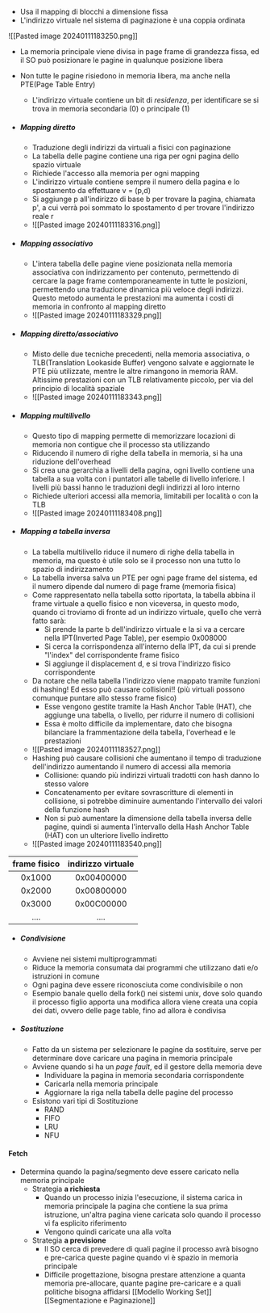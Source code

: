 - Usa il mapping di blocchi a dimensione fissa
- L'indirizzo virtuale nel sistema di paginazione è una coppia ordinata

![[Pasted image 20240111183250.png]]

- La memoria principale viene divisa in page frame di grandezza fissa, ed il SO può posizionare le pagine in qualunque posizione libera
- Non tutte le pagine risiedono in memoria libera, ma anche nella PTE(Page Table Entry)
    - L'indirizzo virtuale contiene un bit di _residenza_, per identificare se si trova in memoria secondaria (0) o principale (1)
- ##### Mapping diretto
    
    - Traduzione degli indirizzi da virtuali a fisici con paginazione
    - La tabella delle pagine contiene una riga per ogni pagina dello spazio virtuale
    - Richiede l'accesso alla memoria per ogni mapping
    - L'indirizzo virtuale contiene sempre il numero della pagina e lo spostamento da effettuare v = (p,d)
    - Si aggiunge p all'indirizzo di base b per trovare la pagina, chiamata p', a cui verrà poi sommato lo spostamento d per trovare l'indirizzo reale r
    - ![[Pasted image 20240111183316.png]]
- ##### Mapping associativo
    
    - L'intera tabella delle pagine viene posizionata nella memoria associativa con indirizzamento per contenuto, permettendo di cercare la page frame contemporaneamente in tutte le posizioni, permettendo una traduzione dinamica più veloce degli indirizzi. Questo metodo aumenta le prestazioni ma aumenta i costi di memoria in confronto al mapping diretto
    - ![[Pasted image 20240111183329.png]]
- ##### Mapping diretto/associativo
    
    - Misto delle due tecniche precedenti, nella memoria associativa, o TLB(Translation Lookaside Buffer) vengono salvate e aggiornate le PTE più utilizzate, mentre le altre rimangono in memoria RAM. Altissime prestazioni con un TLB relativamente piccolo, per via del principio di località spaziale
    - ![[Pasted image 20240111183343.png]]
- ##### Mapping multilivello
    
    - Questo tipo di mapping permette di memorizzare locazioni di memoria non contigue che il processo sta utilizzando
    - Riducendo il numero di righe della tabella in memoria, si ha una riduzione dell'overhead
    - Si crea una gerarchia a livelli della pagina, ogni livello contiene una tabella a sua volta con i puntatori alle tabelle di livello inferiore. I livelli più bassi hanno le traduzioni degli indirizzi al loro interno
    - Richiede ulteriori accessi alla memoria, limitabili per località o con la TLB
    - ![[Pasted image 20240111183408.png]]
- ##### Mapping a tabella inversa
    
    - La tabella multilivello riduce il numero di righe della tabella in memoria, ma questo è utile solo se il processo non una tutto lo spazio di indirizzamento
    - La tabella inversa salva un PTE per ogni page frame del sistema, ed il numero dipende dal numero di page frame (memoria fisica)
    - Come rappresentato nella tabella sotto riportata, la tabella abbina il frame virtuale a quello fisico e non viceversa, in questo modo, quando ci troviamo di fronte ad un indirizzo virtuale, quello che verrà fatto sarà:
        - Si prende la parte b dell'indirizzo virtuale e la si va a cercare nella IPT(Inverted Page Table), per esempio 0x008000
        - Si cerca la corrispondenza all'interno della IPT, da cui si prende "l'index" del corrispondente frame fisico
        - Si aggiunge il displacement d, e si trova l'indirizzo fisico corrispondente
    - Da notare che nella tabella l'indirizzo viene mappato tramite funzioni di hashing! Ed esso può causare collisioni!! (più virtuali possono comunque puntare allo stesso frame fisico)
        - Esse vengono gestite tramite la Hash Anchor Table (HAT), che aggiunge una tabella, o livello, per ridurre il numero di collisioni
        - Essa è molto difficile da implementare, dato che bisogna bilanciare la frammentazione della tabella, l'overhead e le prestazioni
    - ![[Pasted image 20240111183527.png]]
    - Hashing può causare collisioni che aumentano il tempo di traduzione dell'indirizzo aumentando il numero di accessi alla memoria
	    - Collisione: quando più indirizzi virtuali tradotti con hash danno lo stesso valore
	    - Concatenamento per evitare sovrascritture di elementi in collisione, si potrebbe diminuire aumentando l'intervallo dei valori della funzione hash
	    - Non si può aumentare la dimensione della tabella inversa delle pagine, quindi si aumenta l'intervallo della Hash Anchor Table (HAT) con un ulteriore livello indiretto
    - ![[Pasted image 20240111183540.png]]

|frame fisico|indirizzo virtuale|
|:-:|:-:|
|0x1000|0x00400000|
|0x2000|0x00800000|
|0x3000|0x00C00000|
|....|....|

- ##### Condivisione
    
    - Avviene nei sistemi multiprogrammati
    - Riduce la memoria consumata dai programmi che utilizzano dati e/o istruzioni in comune
    - Ogni pagina deve essere riconosciuta come condivisibile o non
    - Esempio banale quello della fork() nei sistemi unix, dove solo quando il processo figlio apporta una modifica allora viene creata una copia dei dati, ovvero delle page table, fino ad allora è condivisa
- ##### Sostituzione
    - Fatto da un sistema per selezionare le pagine da sostituire, serve per determinare dove caricare una pagina in memoria principale
    - Avviene quando si ha un _page fault_, ed il gestore della memoria deve
        - Individuare la pagina in memoria secondaria corrispondente
        - Caricarla nella memoria principale
        - Aggiornare la riga nella tabella delle pagine del processo
    - Esistono vari tipi di Sostituzione
        - RAND
        - FIFO
        - LRU
        - NFU
#### Fetch
 -  Determina quando la pagina/segmento deve essere caricato nella memoria principale
    - Strategia **a richiesta**
        - Quando un processo inizia l'esecuzione, il sistema carica in memoria principale la pagina che contiene la sua prima istruzione, un'altra pagina viene caricata solo quando il processo vi fa esplicito riferimento
        - Vengono quindi caricate una alla volta
    - Strategia **a previsione**
        - Il SO cerca di prevedere di quali pagine il processo avrà bisogno e pre-carica queste pagine quando vi è spazio in memoria principale
        - Difficile progettazione, bisogna prestare attenzione a quanta memoria pre-allocare, quante pagine pre-caricare e a quali politiche bisogna affidarsi
[[Modello Working Set]]
[[Segmentazione e Paginazione]]